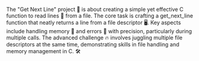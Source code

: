 The "Get Next Line" project 📘 is about creating a simple yet effective C function to read lines 📝 from a file. The core task is crafting a get_next_line function that neatly returns a line from a file descriptor 🖥️. Key aspects include handling memory 🧠 and errors 🚫 with precision, particularly during multiple calls. The advanced challenge 🔥 involves juggling multiple file descriptors at the same time, demonstrating skills in file handling and memory management in C. 🛠️
